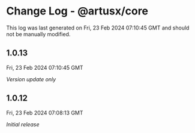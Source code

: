 # Change Log - @artusx/core

This log was last generated on Fri, 23 Feb 2024 07:10:45 GMT and should not be manually modified.

## 1.0.13
Fri, 23 Feb 2024 07:10:45 GMT

_Version update only_

## 1.0.12
Fri, 23 Feb 2024 07:08:13 GMT

_Initial release_

